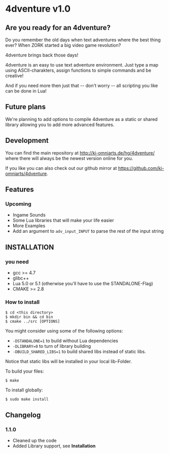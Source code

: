 # 4dventure v1.0 #

## Are you ready for an 4dventure? ##

Do you remember the old days when text adventures where the best thing ever?
When ZORK started a big video game revolution?

4dventure brings back those days!

4dventure is an easy to use text adventure environment.
Just type a map using ASCII-charakters,
assign functions to simple commands
and be creative!

And if you need more then just that -- don't worry --
all scripting you like can be done in Lua!

## Future plans ##

We're planning to add options to compile 4dventure
as a static or shared library
allowing you to add more advanced features.

## Development ##

You can find the main repository at
http://ki-omniarts.de/hg/4dventure/
where there will always be the newest version online for you.

If you like you can also check out our github mirror at
https://github.com/ki-omniarts/4dventure.

## Features ##

### Upcoming ###

 * Ingame Sounds
 * Some Lua libraries that will make your life easier
 * More Examples
 * Add an argument to `adv_input_INPUT` to parse the rest of the input string

## INSTALLATION ##

### you need ###

 * gcc >= 4.7
 * glibc++
 * Lua 5.0 or 5.1 (otherwise you'll have to use the STANDALONE-Flag)
 * CMAKE >= 2.8

### How to install ###

    $ cd <this directory>
    $ mkdir bin && cd bin
    $ cmake ../src [OPTIONS]

You might consider using some of the following options:

* `-DSTANDALONE=1` to build without Lua dependencies
* `-DLIBRARY=0` to turn of library building
* `-DBUILD_SHARED_LIBS=1` to build shared libs instead of static libs.

Notice that static libs will be installed in your local lib-Folder.

To build your files:

    $ make

To install globally:

    $ sudo make install

## Changelog ##

### 1.1.0 ###

* Cleaned up the code
* Added Library support, see __Installation__
